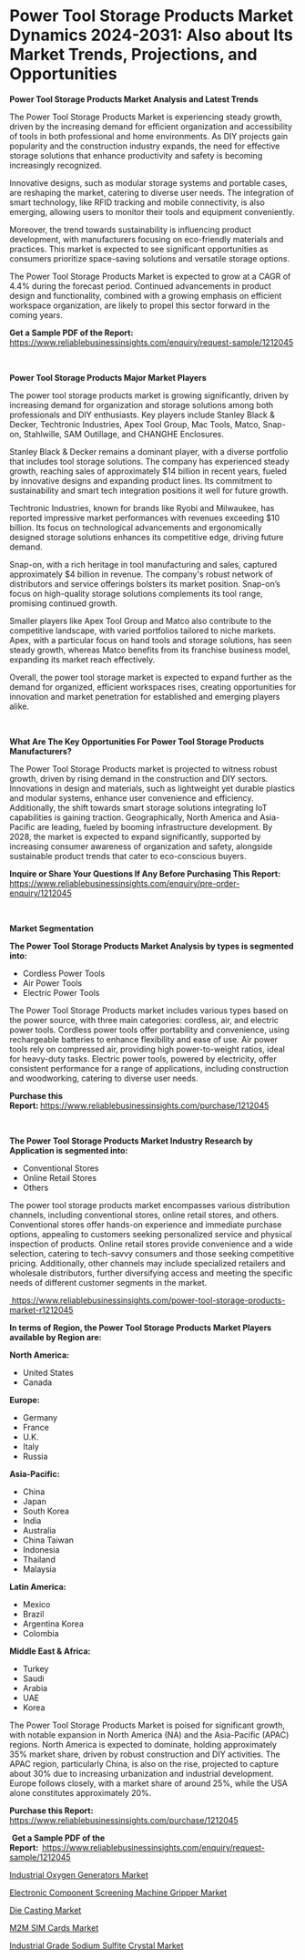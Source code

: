 <p><h1>Power Tool Storage Products Market Dynamics 2024-2031: Also about Its Market Trends, Projections, and Opportunities</h1></p><p><strong>Power Tool Storage Products Market Analysis and Latest Trends</strong></p>
<p><p>The Power Tool Storage Products Market is experiencing steady growth, driven by the increasing demand for efficient organization and accessibility of tools in both professional and home environments. As DIY projects gain popularity and the construction industry expands, the need for effective storage solutions that enhance productivity and safety is becoming increasingly recognized. </p><p>Innovative designs, such as modular storage systems and portable cases, are reshaping the market, catering to diverse user needs. The integration of smart technology, like RFID tracking and mobile connectivity, is also emerging, allowing users to monitor their tools and equipment conveniently. </p><p>Moreover, the trend towards sustainability is influencing product development, with manufacturers focusing on eco-friendly materials and practices. This market is expected to see significant opportunities as consumers prioritize space-saving solutions and versatile storage options.</p><p>The Power Tool Storage Products Market is expected to grow at a CAGR of 4.4% during the forecast period. Continued advancements in product design and functionality, combined with a growing emphasis on efficient workspace organization, are likely to propel this sector forward in the coming years.</p></p>
<p><strong>Get a Sample PDF of the Report:&nbsp;</strong> <a href="https://www.reliablebusinessinsights.com/enquiry/request-sample/1212045?utm_campaign=97&utm_medium=2&utm_source=Github&utm_content=ia&utm_term=06102024&utm_id=power-tool-storage-products">https://www.reliablebusinessinsights.com/enquiry/request-sample/1212045</a></p>
<p>&nbsp;</p>
<p><strong>Power Tool Storage Products Major Market Players</strong></p>
<p><p>The power tool storage products market is growing significantly, driven by increasing demand for organization and storage solutions among both professionals and DIY enthusiasts. Key players include Stanley Black & Decker, Techtronic Industries, Apex Tool Group, Mac Tools, Matco, Snap-on, Stahlwille, SAM Outillage, and CHANGHE Enclosures. </p><p>Stanley Black & Decker remains a dominant player, with a diverse portfolio that includes tool storage solutions. The company has experienced steady growth, reaching sales of approximately $14 billion in recent years, fueled by innovative designs and expanding product lines. Its commitment to sustainability and smart tech integration positions it well for future growth.</p><p>Techtronic Industries, known for brands like Ryobi and Milwaukee, has reported impressive market performances with revenues exceeding $10 billion. Its focus on technological advancements and ergonomically designed storage solutions enhances its competitive edge, driving future demand.</p><p>Snap-on, with a rich heritage in tool manufacturing and sales, captured approximately $4 billion in revenue. The company's robust network of distributors and service offerings bolsters its market position. Snap-on’s focus on high-quality storage solutions complements its tool range, promising continued growth.</p><p>Smaller players like Apex Tool Group and Matco also contribute to the competitive landscape, with varied portfolios tailored to niche markets. Apex, with a particular focus on hand tools and storage solutions, has seen steady growth, whereas Matco benefits from its franchise business model, expanding its market reach effectively.</p><p>Overall, the power tool storage market is expected to expand further as the demand for organized, efficient workspaces rises, creating opportunities for innovation and market penetration for established and emerging players alike.</p></p>
<p>&nbsp;</p>
<p><strong>What Are The Key Opportunities For Power Tool Storage Products Manufacturers?</strong></p>
<p><p>The Power Tool Storage Products market is projected to witness robust growth, driven by rising demand in the construction and DIY sectors. Innovations in design and materials, such as lightweight yet durable plastics and modular systems, enhance user convenience and efficiency. Additionally, the shift towards smart storage solutions integrating IoT capabilities is gaining traction. Geographically, North America and Asia-Pacific are leading, fueled by booming infrastructure development. By 2028, the market is expected to expand significantly, supported by increasing consumer awareness of organization and safety, alongside sustainable product trends that cater to eco-conscious buyers.</p></p>
<p><strong>Inquire or Share Your Questions If Any Before Purchasing This Report:</strong> <a href="https://www.reliablebusinessinsights.com/enquiry/pre-order-enquiry/1212045?utm_campaign=97&utm_medium=2&utm_source=Github&utm_content=ia&utm_term=06102024&utm_id=power-tool-storage-products">https://www.reliablebusinessinsights.com/enquiry/pre-order-enquiry/1212045</a></p>
<p>&nbsp;</p>
<p><strong>Market Segmentation</strong></p>
<p><strong>The Power Tool Storage Products Market Analysis by types is segmented into:</strong></p>
<p><ul><li>Cordless Power Tools</li><li>Air Power Tools</li><li>Electric Power Tools</li></ul></p>
<p><p>The Power Tool Storage Products market includes various types based on the power source, with three main categories: cordless, air, and electric power tools. Cordless power tools offer portability and convenience, using rechargeable batteries to enhance flexibility and ease of use. Air power tools rely on compressed air, providing high power-to-weight ratios, ideal for heavy-duty tasks. Electric power tools, powered by electricity, offer consistent performance for a range of applications, including construction and woodworking, catering to diverse user needs.</p></p>
<p><strong>Purchase this Report:&nbsp;</strong><a href="https://www.reliablebusinessinsights.com/purchase/1212045?utm_campaign=97&utm_medium=2&utm_source=Github&utm_content=ia&utm_term=06102024&utm_id=power-tool-storage-products">https://www.reliablebusinessinsights.com/purchase/1212045</a></p>
<p>&nbsp;</p>
<p><strong>The Power Tool Storage Products Market Industry Research by Application is segmented into:</strong></p>
<p><ul><li>Conventional Stores</li><li>Online Retail Stores</li><li>Others</li></ul></p>
<p><p>The power tool storage products market encompasses various distribution channels, including conventional stores, online retail stores, and others. Conventional stores offer hands-on experience and immediate purchase options, appealing to customers seeking personalized service and physical inspection of products. Online retail stores provide convenience and a wide selection, catering to tech-savvy consumers and those seeking competitive pricing. Additionally, other channels may include specialized retailers and wholesale distributors, further diversifying access and meeting the specific needs of different customer segments in the market.</p></p>
<p><a href="https://www.reliablebusinessinsights.com/power-tool-storage-products-market-r1212045?utm_campaign=97&utm_medium=2&utm_source=Github&utm_content=ia&utm_term=06102024&utm_id=power-tool-storage-products">&nbsp;https://www.reliablebusinessinsights.com/power-tool-storage-products-market-r1212045</a></p>
<p><strong>In terms of Region, the Power Tool Storage Products Market Players available by Region are:</strong></p>
<p>
    <p> <strong> North America: </strong>
        <ul>
            <li>United States</li>
            <li>Canada</li>
        </ul>
        </p> 
    <p> <strong> Europe: </strong>
        <ul>
            <li>Germany</li>
            <li>France</li>
            <li>U.K.</li>
            <li>Italy</li>
            <li>Russia</li>
        </ul>
        </p> 
    <p> <strong> Asia-Pacific: </strong>
        <ul>
            <li>China</li>
            <li>Japan</li>
            <li>South Korea</li>
            <li>India</li>
            <li>Australia</li>
            <li>China Taiwan</li>
            <li>Indonesia</li>
            <li>Thailand</li>
            <li>Malaysia</li>
        </ul>
        </p> 
    <p> <strong> Latin America: </strong>
        <ul>
            <li>Mexico</li>
            <li>Brazil</li>
            <li>Argentina Korea</li>
            <li>Colombia</li>
        </ul>
        </p> 
    <p> <strong> Middle East & Africa: </strong>
        <ul>
            <li>Turkey</li>
            <li>Saudi</li>
            <li>Arabia</li>
            <li>UAE</li>
            <li>Korea</li>
        </ul>
    </p>
    </p>
<p><p>The Power Tool Storage Products Market is poised for significant growth, with notable expansion in North America (NA) and the Asia-Pacific (APAC) regions. North America is expected to dominate, holding approximately 35% market share, driven by robust construction and DIY activities. The APAC region, particularly China, is also on the rise, projected to capture about 30% due to increasing urbanization and industrial development. Europe follows closely, with a market share of around 25%, while the USA alone constitutes approximately 20%.</p></p>
<p><strong>Purchase this Report: </strong><a href="https://www.reliablebusinessinsights.com/purchase/1212045?utm_campaign=97&utm_medium=2&utm_source=Github&utm_content=ia&utm_term=06102024&utm_id=power-tool-storage-products">https://www.reliablebusinessinsights.com/purchase/1212045</a></p>
<p>&nbsp;<strong>Get a Sample PDF of the Report:&nbsp;&nbsp;</strong><a href="https://www.reliablebusinessinsights.com/enquiry/request-sample/1212045?utm_campaign=97&utm_medium=2&utm_source=Github&utm_content=ia&utm_term=06102024&utm_id=power-tool-storage-products">https://www.reliablebusinessinsights.com/enquiry/request-sample/1212045</a></p>
<p><strong></strong></p>
<p><p><a href="https://www.linkedin.com/pulse/comprehensive-industrial-oxygen-generators-market-report-ugidf?utm_campaign=97&utm_medium=2&utm_source=Github&utm_content=ia&utm_term=06102024&utm_id=power-tool-storage-products">Industrial Oxygen Generators Market</a></p><p><a href="https://github.com/darcy8m10dupre/Market-Research-Report-List-1/blob/main/electronic-component-screening-machine-gripper-market.md?utm_campaign=97&utm_medium=2&utm_source=Github&utm_content=ia&utm_term=06102024&utm_id=power-tool-storage-products">Electronic Component Screening Machine Gripper Market</a></p><p><a href="https://www.linkedin.com/pulse/decoding-die-casting-industry-dynamics-strategic-imperatives-lqnif?utm_campaign=97&utm_medium=2&utm_source=Github&utm_content=ia&utm_term=06102024&utm_id=power-tool-storage-products">Die Casting Market</a></p><p><a href="https://issuu.com/reportprime-2/docs/m2m-sim-cards-market-size-2030.pptx_95ff93a9922703?utm_campaign=97&utm_medium=2&utm_source=Github&utm_content=ia&utm_term=06102024&utm_id=power-tool-storage-products">M2M SIM Cards Market</a></p><p><a href="https://github.com/Sidorelashyti476/Market-Research-Report-List-1/blob/main/industrial-grade-sodium-sulfite-crystal-market.md?utm_campaign=97&utm_medium=2&utm_source=Github&utm_content=ia&utm_term=06102024&utm_id=power-tool-storage-products">Industrial Grade Sodium Sulfite Crystal Market</a></p></p>